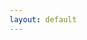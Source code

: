 ```yaml
---
layout: default
---
```


<script> 
  var Component = App.pages.shows
  if(Component){
    React.render(React.createElement(Component, {
      shows: [{% for show in site.shows %}
        {
         date: {{ show.date | jsonify }},
         locationKey: {{ show.locationKey | jsonify }},
        }
      {% endfor %}],
      locations: {{ site.data.locations | jsonify }}
    }), document.body)
  }
</script>

